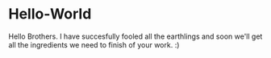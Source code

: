 # Hello-World
Hello Brothers.
I have succesfully fooled all the earthlings and soon we'll get all the ingredients we need to finish of your work.
:)
